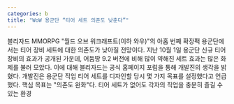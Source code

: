 ```yaml
---
categories: b
title: "WoW 용군단 “티어 세트 의존도 낮춘다”"
---
```

블리자드 MMORPG "월드 오브 워크래프트(이하 와우)"의 아홉 번째 확장팩 용군단에서는 티어 장비 세트에 대한 의존도가 낮아질 전망이다. 지난 10월 1일 용군단 신규 티어 장비의 효과가 공개된 가운데, 어둠땅 9.2 버전에 비해 많이 약해진 세트 효과는 많은 화제를 불러 모았다. 이에 대해 블리자드는 공식 홈페이지 포럼을 통해 개발진의 생각을 밝혔다. 개발진은 용군단 직업 티어 세트를 디자인할 당시 몇 가지 목표를 설정했다고 언급했다. 핵심 목표는 "의존도 완화"다. 티어 세트가 없어도 각자의 직업을 충분히 즐길 수 있는 환경